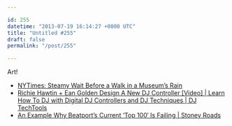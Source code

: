 ```yaml
---

id: 255
datetime: "2013-07-19 16:14:27 +0000 UTC"
title: "Untitled #255"
draft: false
permalink: "/post/255"

---
```


Art!  

 
 * [NYTimes: Steamy Wait Before a Walk in a Museum’s Rain](http://nyti.ms/15O63uL)
 * [Richie Hawtin + Ean Golden Design A New DJ Controller [Video] | Learn How To DJ with Digital DJ Controllers and DJ Techniques | DJ TechTools](http://www.djtechtools.com/2013/07/17/richie-hawtin-ean-golden-design-a-new-dj-controller-video/)
 * [An Example Why Beatport’s Current ‘Top 100′ Is Failing | Stoney Roads](http://stoneyroads.com/why-beatports-current-top-100-is-failing/)


